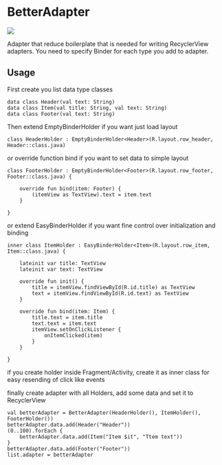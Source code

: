 # BetterAdapter

[![](https://jitpack.io/v/Lighture/BetterAdapter.svg)](https://jitpack.io/#Lighture/BetterAdapter)

Adapter that reduce boilerplate that is needed for writing RecyclerView adapters.
You need to specify Binder for each type you add to adapter.


## Usage

First create you list data type classes
```
data class Header(val text: String)
data class Item(val title: String, val text: String)
data class Footer(val text: String)
```

Then extend EmptyBinderHolder if you want just load layout 
```
class HeaderHolder : EmptyBinderHolder<Header>(R.layout.row_header, Header::class.java)
```

or override function bind if you want to set data to simple layout
```
class FooterHolder : EmptyBinderHolder<Footer>(R.layout.row_footer, Footer::class.java) {

    override fun bind(item: Footer) {
        (itemView as TextView).text = item.text
    }

}
```

or extend EasyBinderHolder if you want fine control over initialization and binding
```
inner class ItemHolder : EasyBinderHolder<Item>(R.layout.row_item, Item::class.java) {

    lateinit var title: TextView
    lateinit var text: TextView

    override fun init() {
        title = itemView.findViewById(R.id.title) as TextView
        text = itemView.findViewById(R.id.text) as TextView
    }

    override fun bind(item: Item) {
        title.text = item.title
        text.text = item.text
        itemView.setOnClickListener {
            onItemClicked(item)
        }
    }

}
```
if you create holder inside Fragment/Activity, create it as inner class for easy resending of click like events


finally create adapter with all Holders, add some data and set it to RecyclerView
```
val betterAdapter = BetterAdapter(HeaderHolder(), ItemHolder(), FooterHolder())
betterAdapter.data.add(Header("Header"))
(0..100).forEach {
    betterAdapter.data.add(Item("Item $it", "Ttem text"))
}
betterAdapter.data.add(Footer("Footer"))
list.adapter = betterAdapter
```